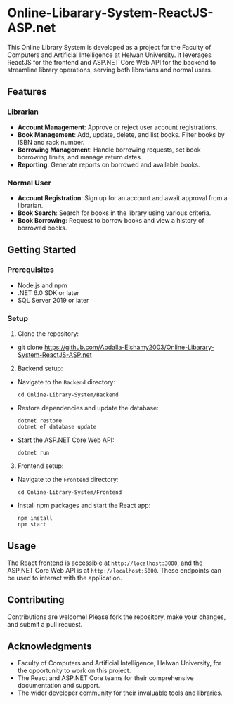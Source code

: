 
# Online-Libarary-System-ReactJS-ASP.net

This Online Library System is developed as a project for the Faculty of Computers and Artificial Intelligence at Helwan University. It leverages ReactJS for the frontend and ASP.NET Core Web API for the backend to streamline library operations, serving both librarians and normal users.


## Features

### Librarian
- **Account Management**: Approve or reject user account registrations.
- **Book Management**: Add, update, delete, and list books. Filter books by ISBN and rack number.
- **Borrowing Management**: Handle borrowing requests, set book borrowing limits, and manage return dates.
- **Reporting**: Generate reports on borrowed and available books.

### Normal User
- **Account Registration**: Sign up for an account and await approval from a librarian.
- **Book Search**: Search for books in the library using various criteria.
- **Book Borrowing**: Request to borrow books and view a history of borrowed books.

## Getting Started

### Prerequisites
- Node.js and npm
- .NET 6.0 SDK or later
- SQL Server 2019 or later

### Setup
1. Clone the repository:
- git clone  https://github.com/Abdalla-Elshamy2003/Online-Libarary-System-ReactJS-ASP.net

2. Backend setup:
- Navigate to the `Backend` directory:
  ```
  cd Online-Library-System/Backend
  ```
- Restore dependencies and update the database:
  ```
  dotnet restore
  dotnet ef database update
  ```
- Start the ASP.NET Core Web API:
  ```
  dotnet run
  ```
3. Frontend setup:
- Navigate to the `Frontend` directory:
  ```
  cd Online-Library-System/Frontend
  ```
- Install npm packages and start the React app:
  ```
  npm install
  npm start
  ```

## Usage

The React frontend is accessible at `http://localhost:3000`, and the ASP.NET Core Web API is at `http://localhost:5000`. These endpoints can be used to interact with the application.


## Contributing

Contributions are welcome! Please fork the repository, make your changes, and submit a pull request.

## Acknowledgments

- Faculty of Computers and Artificial Intelligence, Helwan University, for the opportunity to work on this project.
- The React and ASP.NET Core teams for their comprehensive documentation and support.
- The wider developer community for their invaluable tools and libraries.
